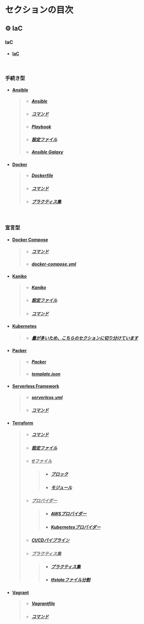 # セクションの目次

## ⚙️ IaC

### IaC

- #### [IaC](https://hiroki-it.github.io/tech-notebook/infrastructure_as_code/infrastructure_as_code.html)

<br>

### 手続き型

- #### <u>Ansible</u>

  > - ##### [Ansible](https://hiroki-it.github.io/tech-notebook/infrastructure_as_code/infrastructure_as_code_ansible.html)
  > - ##### [コマンド](https://hiroki-it.github.io/tech-notebook/infrastructure_as_code/infrastructure_as_code_ansible_command.html)
  > - ##### [Playbook](https://hiroki-it.github.io/tech-notebook/infrastructure_as_code/infrastructure_as_code_ansible_playbook.html)
  > - ##### [設定ファイル](https://hiroki-it.github.io/tech-notebook/infrastructure_as_code/infrastructure_as_code_ansible_cfg.html)
  > - ##### [Ansible Galaxy](https://hiroki-it.github.io/tech-notebook/infrastructure_as_code/infrastructure_as_code_ansible_galaxy.html)

- #### <u>Docker</u>
  > - ##### [︎Dockerfile](https://hiroki-it.github.io/tech-notebook/infrastructure_as_code/infrastructure_as_code_docker_dockerfile.html)
  > - ##### [︎コマンド](https://hiroki-it.github.io/tech-notebook/infrastructure_as_code/infrastructure_as_code_docker_command.html)
  > - ##### [︎プラクティス集](https://hiroki-it.github.io/tech-notebook/infrastructure_as_code/infrastructure_as_code_docker_practices.html)

<br>

### 宣言型

- #### <u>Docker Compose</u>

  > - ##### [︎コマンド](https://hiroki-it.github.io/tech-notebook/infrastructure_as_code/infrastructure_as_code_docker_compose_command.html)
  > - ##### [︎docker-compose.yml](https://hiroki-it.github.io/tech-notebook/infrastructure_as_code/infrastructure_as_code_docker_compose_yml.html)

- #### <u>Kaniko</u>

  > - ##### [Kaniko](https://hiroki-it.github.io/tech-notebook/infrastructure_as_code/infrastructure_as_code_docker_kaniko.html)
  > - ##### [設定ファイル](https://hiroki-it.github.io/tech-notebook/infrastructure_as_code/infrastructure_as_code_docker_kaniko_conf.html)
  > - ##### [コマンド](https://hiroki-it.github.io/tech-notebook/infrastructure_as_code/infrastructure_as_code_docker_kaniko_command.html)

- #### <u>Kubernetes</u>

  > - ##### [量が多いため、こちらのセクションに切り分けています](https://hiroki-it.github.io/tech-notebook/infrastructure_as_code/kubernetes/index.html)

- #### <u>Packer</u>

  > - ##### [Packer](https://hiroki-it.github.io/tech-notebook/infrastructure_as_code/infrastructure_as_code_packer.html)
  > - ##### [template.json](https://hiroki-it.github.io/tech-notebook/infrastructure_as_code/infrastructure_as_code_packer_template.html)

- #### <u>Serverless Framework</u>

  > - ##### [︎serverless.yml](https://hiroki-it.github.io/tech-notebook/infrastructure_as_code/infrastructure_as_code_serverless_framework_serverless_yml.html)
  > - ##### [︎コマンド](https://hiroki-it.github.io/tech-notebook/infrastructure_as_code/infrastructure_as_code_serverless_framework_serverless_command.html)

- #### <u>Terraform</u>

  > - ##### [︎コマンド](https://hiroki-it.github.io/tech-notebook/infrastructure_as_code/infrastructure_as_code_terraform_command.html)
  > - ##### [︎設定ファイル](https://hiroki-it.github.io/tech-notebook/infrastructure_as_code/infrastructure_as_code_terraform_conf.html)
  > - ##### <u>tfファイル</u>
  >   > - ##### [︎ブロック](https://hiroki-it.github.io/tech-notebook/infrastructure_as_code/infrastructure_as_code_terraform_tf_block.html)
  >   > - ##### [︎モジュール](https://hiroki-it.github.io/tech-notebook/infrastructure_as_code/infrastructure_as_code_terraform_tf_module.html)
  > - ##### <u>プロバイダー</u>
  >   > - ##### [︎AWSプロバイダー](https://hiroki-it.github.io/tech-notebook/infrastructure_as_code/infrastructure_as_code_terraform_provider_aws.html)
  >   > - ##### [︎Kubernetesプロバイダー](https://hiroki-it.github.io/tech-notebook/infrastructure_as_code/infrastructure_as_code_terraform_provider_kubernetes.html)
  > - ##### [︎CI/CDパイプライン](https://hiroki-it.github.io/tech-notebook/infrastructure_as_code/infrastructure_as_code_terraform_ci_cd_pipeline.html)
  > - ##### <u>プラクティス集</u>
  >   > - ##### [︎プラクティス集](https://hiroki-it.github.io/tech-notebook/infrastructure_as_code/infrastructure_as_code_terraform_practices.html)
  >   > - ##### [tfstateファイル分割](https://hiroki-it.github.io/tech-notebook/infrastructure_as_code/infrastructure_as_code_terraform_practices_tfstate.html)

- #### <u>Vagrant</u>

  > - ##### [Vagrantfile](https://hiroki-it.github.io/tech-notebook/infrastructure_as_code/infrastructure_as_code_vagrant_vagrantfile.html)
  > - ##### [︎コマンド](https://hiroki-it.github.io/tech-notebook/infrastructure_as_code/infrastructure_as_code_vagrant_command.html)

<br>
